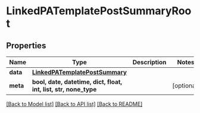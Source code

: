 # LinkedPATemplatePostSummaryRoot


## Properties
Name | Type | Description | Notes
------------ | ------------- | ------------- | -------------
**data** | [**LinkedPATemplatePostSummary**](LinkedPATemplatePostSummary.md) |  | 
**meta** | **bool, date, datetime, dict, float, int, list, str, none_type** |  | [optional] 

[[Back to Model list]](../README.md#documentation-for-models) [[Back to API list]](../README.md#documentation-for-api-endpoints) [[Back to README]](../README.md)



